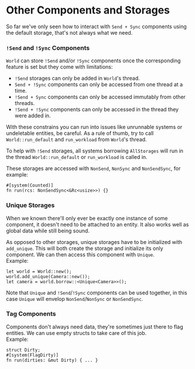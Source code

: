 # Other Components and Storages

So far we've only seen how to interact with `Send + Sync` components using the default storage, that's not always what we need.

### `!Send` and `!Sync` Components

`World` can store `!Send` and/or `!Sync` components once the corresponding feature is set but they come with limitations:

- `!Send` storages can only be added in `World`'s thread.
- `Send + !Sync` components can only be accessed from one thread at a time.
- `!Send + Sync` components can only be accessed immutably from other threads.
- `!Send + !Sync` components can only be accessed in the thread they were added in.

With these constrains you can run into issues like unrunnable systems or undeletable entities, be careful.
As a rule of thumb, try to call `World::run_default` and `run_workload` from `World`'s thread.

To help with `!Send` storages, all systems borrowing `AllStorages` will run in the thread `World::run_default` or `run_workload` is called in.

These storages are accessed with `NonSend`, `NonSync` and `NonSendSync`, for example:
```rust, noplaypen
#[system(Counted)]
fn run(rcs: NonSendSync<&Rc<usize>>) {}
```

### Unique Storages

When we known there'll only ever be exactly one instance of some component, it doesn't need to be attached to an entity. It also works well as global data while still being sound.

As opposed to other storages, unique storages have to be initialized with `add_unique`. This will both create the storage and initialize its only component. We can then access this component with `Unique`.  
Example:
```rust, noplaypen
let world = World::new();
world.add_unique(Camera::new());
let camera = world.borrow::<Unique<Camera>>();
```

Note that `Unique` and `!Send`/`!Sync` components can be used together, in this case `Unique` will envelop `NonSend`/`NonSync` or `NonSendSync`.

### Tag Components

Components don't always need data, they're sometimes just there to flag entities. We can use empty structs to take care of this job.  
Example:
```rust, noplaypen
struct Dirty;
#[system(FlagDirty)]
fn run(dirties: &mut Dirty) { ... }
```
